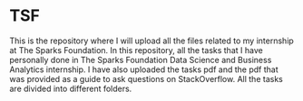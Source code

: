 # TSF
This is the repository where I will upload all the files related to my internship at The Sparks Foundation. 
In this repository, all the tasks that I have personally done in The Sparks Foundation Data Science and Business Analytics
internship. I have also uploaded the tasks pdf and the pdf that was provided as a guide to ask questions on StackOverflow. 
All the tasks are divided into different folders. 
